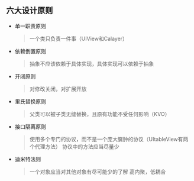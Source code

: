 ## 六大设计原则

* 单一职责原则
  >一个类只负责一件事（UIView和Calayer）
* 依赖倒置原则
  >抽象不应该依赖于具体实现，具体实现可以依赖于抽象
* 开闭原则
  >对修改关闭，对扩展开放
* 里氏替换原则
  >父类可以被子类无缝替换，且原有功能不受任何影响（KVO）
* 接口隔离原则
  >使用多个专门的协议，而不是一个庞大臃肿的协议（UItableView有两个代理方法）
  协议中的方法应当尽量少
* 迪米特法则
  >一个对象应当对其他对象有尽可能少的了解
  高内聚，低耦合